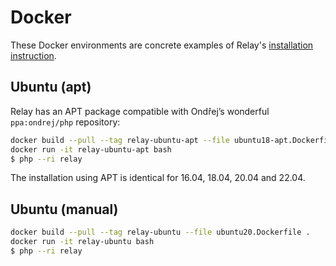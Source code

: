 # Docker

These Docker environments are concrete examples of Relay's [installation instruction](https://relay.so/docs/installation).

## Ubuntu (apt)

Relay has an APT package compatible with Ondřej’s wonderful `ppa:ondrej/php` repository:

```bash
docker build --pull --tag relay-ubuntu-apt --file ubuntu18-apt.Dockerfile .
docker run -it relay-ubuntu-apt bash
$ php --ri relay
```

The installation using APT is identical for 16.04, 18.04, 20.04 and 22.04.

## Ubuntu (manual)

```bash
docker build --pull --tag relay-ubuntu --file ubuntu20.Dockerfile .
docker run -it relay-ubuntu bash
$ php --ri relay
```
